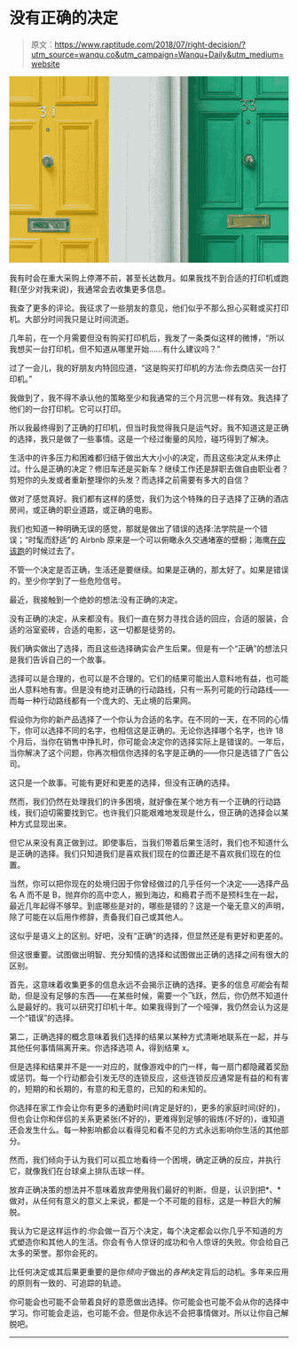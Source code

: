 # 没有正确的决定

> 原文：<https://www.raptitude.com/2018/07/right-decision/?utm_source=wanqu.co&utm_campaign=Wanqu+Daily&utm_medium=website>

![Post image for There Is No Right Decision](img/8bd06092138e2010f0ac8acafa00aa1c.png)

我有时会在重大采购上停滞不前，甚至长达数月。如果我找不到合适的打印机或跑鞋(至少对我来说)，我通常会去收集更多信息。

我查了更多的评论。我征求了一些朋友的意见，他们似乎不那么担心买鞋或买打印机。大部分时间我只是让时间流逝。

几年前，在一个月需要但没有购买打印机后，我发了一条类似这样的微博，“所以我想买一台打印机，但不知道从哪里开始……有什么建议吗？”

过了一会儿，我的好朋友内特回应道，“这是购买打印机的方法:你去商店买一台打印机。”

我做到了，我不得不承认他的策略至少和我通常的三个月沉思一样有效。我选择了他们的一台打印机。它可以打印。

所以我最终得到了正确的打印机，但当时我觉得我只是运气好。我不知道这是正确的选择，我只是做了一些事情。这是一个经过衡量的风险，碰巧得到了解决。

生活中的许多压力和困难都归结于做出大大小小的决定，而且这些决定从未停止过。什么是正确的决定？修旧车还是买新车？继续工作还是辞职去做自由职业者？剪短你的头发或者重新整理你的头发？而选择之前需要有多大的自信？

做对了感觉真好。我们都有这样的感觉，我们为这个特殊的日子选择了正确的酒店房间，或正确的职业道路，或正确的电影。

我们也知道一种明确无误的感觉，那就是做出了错误的选择:法学院是一个错误；“时髦而舒适”的 Airbnb 原来是一个可以俯瞰永久交通堵塞的壁橱；海鹰[在应该跑](https://www.washingtonpost.com/news/sports/wp/2015/02/02/worst-play-call-in-super-bowl-history-will-forever-alter-perception-of-seahawks-patriots/?noredirect=on&utm_term=.8a4359cc88e4)的时候过去了。

不管一个决定是否正确，生活还是要继续。如果是正确的，那太好了。如果是错误的，至少你学到了一些危险信号。

最近，我接触到一个绝妙的想法:没有正确的决定。

没有正确的决定，从来都没有。我们一直在努力寻找合适的回应，合适的服装，合适的浴室瓷砖，合适的电影，这一切都是徒劳的。

我们确实做出了选择，而且这些选择确实会产生后果。但是有一个“正确”的想法只是我们告诉自己的一个故事。

选择可以是合理的，也可以是不合理的。它们的结果可能出人意料地有益，也可能出人意料地有害。但是没有绝对正确的行动路线，只有一系列可能的行动路线——而每一种行动路线都有一个庞大的、无止境的后果网。

假设你为你的新产品选择了一个你认为合适的名字。在不同的一天，在不同的心情下，你可以选择不同的名字，也相信这是正确的。无论你选择哪个名字，也许 18 个月后，当你在销售中挣扎时，你可能会决定你的选择实际上是错误的。一年后，当你解决了这个问题，你再次相信你选择的名字是正确的——你只是选错了广告公司。

这只是一个故事。可能有更好和更差的选择，但没有正确的选择。

然而，我们仍然在处理我们的许多困境，就好像在某个地方有一个正确的行动路线，我们迫切需要找到它。也许我们只能艰难地发现是什么，但正确的选择会以某种方式显现出来。

但它从来没有真正做到过。即使事后，当我们带着后果生活时，我们也不知道什么是正确的选择。我们只知道我们是喜欢我们现在的位置还是不喜欢我们现在的位置。

当然，你可以把你现在的处境归因于你曾经做过的几乎任何一个决定——选择产品名 A 而不是 B，抛弃你的高中恋人，搬到海边，和瘾君子而不是预科生在一起，最近几年起得不够早。到底哪些是对的，哪些是错的？这是一个毫无意义的声明，除了可能在以后用作修辞，责备我们自己或其他人。

这似乎是语义上的区别。好吧，没有“正确”的选择，但显然还是有更好和更差的。

但这很重要。试图做出明智、充分知情的选择和试图做出正确的选择之间有很大的区别。

首先，这意味着收集更多的信息永远不会揭示正确的选择。更多的信息*可能*会有帮助，但是没有足够的东西——在某些时候，需要一个飞跃，然后，你仍然不知道什么是最好的。我可以研究打印机十年。如果我得到了一个哑弹，我仍然会认为这是一个“错误”的选择。

第二，正确选择的概念意味着我们选择的结果以某种方式清晰地联系在一起，并与其他任何事情隔离开来。你选择选项 A，得到结果 x。

但是选择和结果并不是一一对应的，就像游戏中的门一样，每一扇门都隐藏着奖励或惩罚。每一个行动都会引发无尽的连锁反应，这些连锁反应通常是有益的和有害的，短期的和长期的，有意的和无意的，已知的和未知的。

你选择在家工作会让你有更多的通勤时间(肯定是好的)，更多的家庭时间(好的)，但也会让你和伴侣的关系更紧张(不好的)，更难得到足够的锻炼(不好的)，谁知道还会发生什么。每一种影响都会以看得见和看不见的方式永远影响你生活的其他部分。

然而，我们倾向于认为我们可以孤立地看待一个困境，确定正确的反应，并执行它，就像我们在台球桌上排队击球一样。

放弃正确决策的想法并不意味着放弃使用我们最好的判断。但是，认识到把*、*做对，从任何有意义的意义上来说，都是一个不可能的目标，这是一种巨大的解脱。

我认为它是这样运作的:你会做一百万个决定，每个决定都会以你几乎不知道的方式塑造你和其他人的生活。你会有令人惊讶的成功和令人惊讶的失败。你会给自己太多的荣誉。那你会死的。

比任何决定或其后果更重要的是你*倾向于*做出的*各种*决定背后的动机。多年来应用的原则有一致的、可追踪的轨迹。

你可能会也可能不会带着良好的意愿做出选择。你可能会也可能不会从你的选择中学习。你可能会走运，也可能不会。但是你永远不会把事情做对。所以让你自己解脱吧。

***